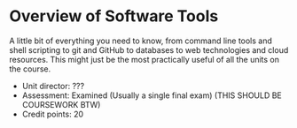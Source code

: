 # Overview of Software Tools
A little bit of everything you need to know, from command line tools and shell scripting to git and GitHub to databases to web technologies 
and cloud resources. This might just be the most practically useful of all the units on the course.
- Unit director: ???
- Assessment: Examined (Usually a single final exam) (THIS SHOULD BE COURSEWORK BTW)
- Credit points: 20
